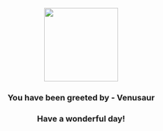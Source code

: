 <p align="center">
    <img src="https://raw.githubusercontent.com/PokeAPI/sprites/master/sprites/pokemon/3.png" width="150" height="150">
</p>
<h3 align="center">You have been greeted by - <b>Venusaur</b></h3>
<h3 align="center">Have a wonderful day!</h3>
